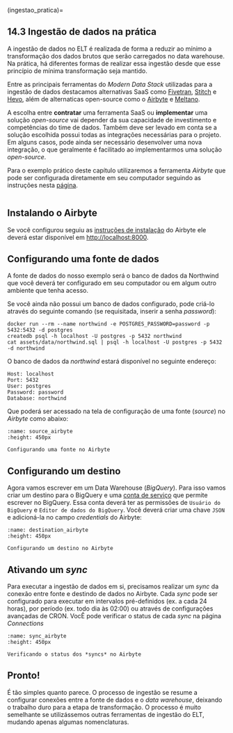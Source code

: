 (ingestao_pratica)=
## 14.3 Ingestão de dados na prática

<!-- Fazer usando Airbyte? Ou Hevo? -->
A ingestão de dados no ELT é realizada de forma a reduzir ao mínimo a transformação dos dados brutos que serão carregados no data warehouse. Na prática, há diferentes formas de realizar essa ingestão desde que esse princípio de mínima transformação seja mantido.

Entre as principais ferramentas do *Modern Data Stack* utilizadas para a ingestão de dados destacamos alternativas SaaS como [Fivetran](https://www.fivetran.com/), [Stitch](https://www.stitchdata.com/) e [Hevo](https://hevodata.com/), além de alternaticas open-source como o [Airbyte](https://airbyte.com/) e [Meltano](https://meltano.com/).

A escolha entre **contratar** uma ferramenta SaaS ou **implementar** uma solução *open-source* vai depender da sua capacidade de investimento e competências do time de dados. Também deve ser levado em conta se a solução escolhida possui todas as integrações necessárias para o projeto. Em alguns casos, pode ainda ser necessário desenvolver uma nova integração, o que geralmente é facilitado ao implementarmos uma solução *open-source*.

Para o exemplo prático deste capítulo utilizaremos a ferramenta *Airbyte* que pode ser configurada diretamente em seu computador seguindo as instruções nesta [página](https://docs.airbyte.com/quickstart/deploy-airbyte/).

```{admonition} Se você não se sente confortável com a utilização de ferramentas open-source ou não tem conhecimento técnico no tema, recomendamos utilizar uma das ferramentas SaaS citadas acima.
```

## Instalando o Airbyte

Se você configurou seguiu as [instruções de instalação](https://docs.airbyte.com/quickstart/deploy-airbyte/) do Airbyte ele deverá estar disponível em [http://localhost:8000](http://localhost:8000).

## Configurando uma fonte de dados

A fonte de dados do nosso exemplo será o banco de dados da Northwind que você deverá ter configurado em seu computador ou em algum outro ambiente que tenha acesso.

Se você ainda não possui um banco de dados configurado, pode criá-lo através do seguinte comando (se requisitada, inserir a senha *password*):

```
docker run --rm --name northwind -e POSTGRES_PASSWORD=password -p 5432:5432 -d postgres
createdb psql -h localhost -U postgres -p 5432 northwind
cat assets/data/northwind.sql | psql -h localhost -U postgres -p 5432 -d northwind
```

O banco de dados da *northwind* estará disponível no seguinte endereço:

```
Host: localhost
Port: 5432
User: postgres
Password: password
Database: northwind
```

Que poderá ser acessado na tela de configuração de uma fonte (*source*) no *Airbyte* como abaixo:

```{figure} ../../../assets/img/source.png
:name: source_airbyte
:height: 450px

Configurando uma fonte no Airbyte
```

## Configurando um destino

Agora vamos escrever em um Data Warehouse (*BigQuery*). Para isso vamos criar um destino para o BigQuery e uma [conta de serviço](https://cloud.google.com/bigquery/docs/use-service-accounts?hl=pt-br) que permite escrever no BigQuery. Essa conta deverá ter as permissões de `Usuário do BigQuery` e `Editor de dados do BigQuery`. Você deverá criar uma chave `JSON` e adicioná-la no campo *credentials* do Airbyte:


```{figure} ../../../assets/img/destination.png
:name: destination_airbyte
:height: 450px

Configurando um destino no Airbyte
```

## Ativando um *sync*

Para executar a ingestão de dados em si, precisamos realizar um *sync* da conexão entre fonte e destindo de dados no Airbyte. Cada *sync* pode ser configurado para executar em intervalos pré-definidos (ex. a cada 24 horas), por período (ex. todo dia às 02:00) ou através de configurações avançadas de CRON. VocÊ pode verificar o status de cada *sync* na página *Connections*

```{figure} ../../../assets/img/sync_airbyte.png
:name: sync_airbyte
:height: 450px

Verificando o status dos *syncs* no Airbyte
```

## Pronto!

É tão simples quanto parece. O processo de ingestão se resume a configurar conexões entre a fonte de dados e o *data warehouse*, deixando o trabalho duro para a etapa de transformação. O processo é muito semelhante se utilizássemos outras ferramentas de ingestão do ELT, mudando apenas algumas nomenclaturas.